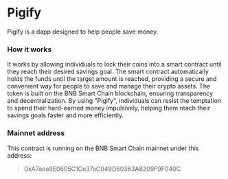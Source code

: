 # Pigify

Pigify is a dapp designed to help people save money. 

### How it works

It works by allowing individuals to lock their coins into a smart contract until they reach their desired savings goal. The smart contract automatically holds the funds until the target amount is reached, providing a secure and convenient way for people to save and manage their crypto assets. The token is built on the BNB Smart Chain blockchain, ensuring transparency and decentralization. By using "Pigify", individuals can resist the temptation to spend their hard-earned money impulsively, helping them reach their savings goals faster and more efficiently.

### Mainnet address

This contract is running on the BNB Smart Chain mainnet under this address:

> 0xA7aea9E0605C1Ce37aC049D60363A8209F9F040C

